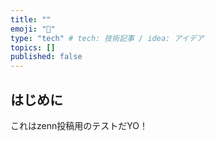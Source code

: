 ```yaml
---
title: ""
emoji: "🍣"
type: "tech" # tech: 技術記事 / idea: アイデア
topics: []
published: false
---
```

## はじめに
これはzenn投稿用のテストだYO！

